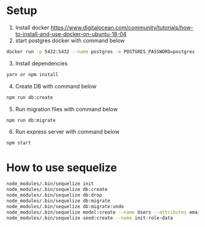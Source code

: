 # Setup
1. Install docker https://www.digitalocean.com/community/tutorials/how-to-install-and-use-docker-on-ubuntu-18-04
2. start postgres docker with command below
```bash
docker run -p 5432:5432 --name postgres -e POSTGRES_PASSWORD=postgres -d postgres
```
3. Install dependencies
```bash
yarn or npm install
```
4. Create DB with command below
```bash
npm run db:create
```
5. Run migration files with command below
```bash
npm run db:migrate
```
6. Run express server with command below
```bash
npm start
```

# How to use sequelize
```bash
node_modules/.bin/sequelize init
node_modules/.bin/sequelize db:create
node_modules/.bin/sequelize db:drop
node_modules/.bin/sequelize db:migrate
node_modules/.bin/sequelize db:migrate:undo
node_modules/.bin/sequelize model:create --name Users --attributes email:string,password:string,firstname:string,lastname:string
node_modules/.bin/sequelize seed:create --name init-role-data
```
